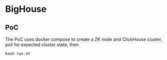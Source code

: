 # BigHouse

## PoC

The PoC uses docker compose to create a ZK node and ClickHouse cluster, poll for expected cluster state, then 

```
bash run.sh
```
